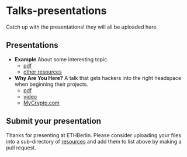 # Talks-presentations
Catch up with the presentations! they will all be uploaded here.

## Presentations
- **Example** About some interesting topic.
  - [pdf]()
  - [other resources]()
- **Why Are You Here?** A talk that gets hackers into the right headspace when beginning their projects.
  - [pdf](resources/why-are-you-here/whyareyouhere.pdf)
  - [video]()
  - [MyCrypto.com](https://www.mycrypto.com)

## Submit your presentation
Thanks for presenting at ETHBerlin. Please consider uploading your files into a sub-directory of [resources](resources/) and add them to list above by making a pull request.
